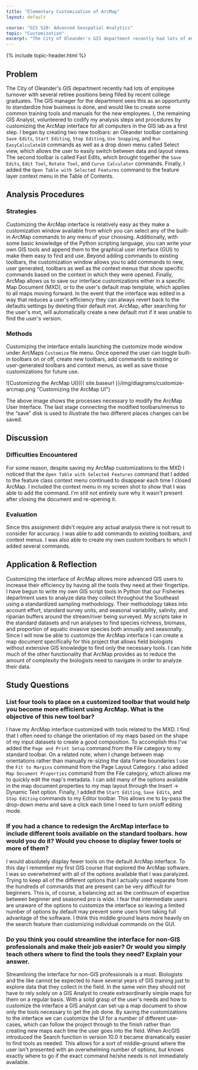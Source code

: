 ```yaml
---
title: "Elementary Customization of ArcMap"
layout: default

course: "GIS 520: Advanced Geospatial Analytics"
topic: "Customization"
excerpt: "The City of Oleander's GIS department recently had lots of employee turnover with several retiree positions being filled by recent college graduates.  The GIS manager for the department sees this as an opportunity to standardize how business is done, and would like to create some common training tools and manuals for the new employees.  I, the remaining GIS Analyst, volunteered to codify my analysis steps and procedures by customizing the ArcMap interface for all computers in the GIS lab as a first step.  I began by creating two new toolbars: an Oleander toolbar containing Save Edits, Start Editing, Stop Editing, Use Snapping, and Run EasyCalculate10 commands as well as a drop down menu called Select view, which allows the user to easily switch between data and layout views.  The second toolbar is called Fast Edits, which brought together the Save Edits, Edit Tool, Rotate Tool, and Curve Calculator commands.  Finally, I added the `Open Table with Selected Features` command to the feature layer context menu in the Table of Contents."
---
```


{% include topic-header.html %}

## Problem

The City of Oleander's GIS department recently had lots of employee turnover with several retiree positions being filled by recent college graduates.  The GIS manager for the department sees this as an opportunity to standardize how business is done, and would like to create some common training tools and manuals for the new employees.  I, the remaining GIS Analyst, volunteered to codify my analysis steps and procedures by customizing the ArcMap interface for all computers in the GIS lab as a first step.  I began by creating two new toolbars: an Oleander toolbar containing `Save Edits`, `Start Editing`, `Stop Editing`, `Use Snapping`, and `Run EasyCalculate10` commands as well as a drop down menu called Select view, which allows the user to easily switch between data and layout views.  The second toolbar is called Fast Edits, which brought together the `Save Edits`, `Edit Tool`, `Rotate Tool`, and `Curve Calculator` commands.  Finally, I added the `Open Table with Selected Features` command to the feature layer context menu in the Table of Contents. 

## Analysis Procedures

### Strategies

Customizing the ArcMap interface is relatively easy as they make a customization window available from which you can select any of the built-in ArcMap commands to any menu of your choosing.  Additionally, with some basic knowledge of the Python scripting language, you can write your own GIS tools and append them to the graphical user interface (GUI) to make them easy to find and use.  Beyond adding commands to existing toolbars, the customization window allows you to add commands to new, user generated, toolbars as well as the context menus that show specific commands based on the context in which they were opened.  Finally, ArcMap allows us to save our interface customizations either in a specific Map Document (MXD), or to the user's default map template, which applies to all maps moving forward.  In the event that the interface was edited in a way that reduces a user's efficiency they can always revert back to the defaults settings by deleting their default mxt.  ArcMap, after searching for the user's mxt, will automatically create a new default mxt if it was unable to find the user's version.

### Methods

Customizing the interface entails launching the customize mode window under ArcMaps `Customize` file menu.  Once opened the user can toggle built-in toolbars on or off, create new toolbars, add commands to existing or user-generated toolbars and context menus, as well as save those customizations for future use.

![Customizing the ArcMap UI]({{ site.baseurl }}/img/diagrams/customize-arcmap.png "Customizing the ArcMap UI")

The above image shows the processes necessary to modify the ArcMap User Interface.  The last stage connecting the modified toolbars/menus to the “save” disk is used to illustrate the two different places changes can be saved.
## Discussion

### Difficulties Encountered

For some reason, despite saving my ArcMap customizations to the MXD I noticed that the `Open Table with Selected Features` command that I added to the feature class context menu continued to disappear each time I closed ArcMap.  I included the context menu in my screen shot to show that I was able to add the command.  I'm still not entirely sure why it wasn't present after closing the document and re-opening it.

### Evaluation

Since this assignment didn't require any actual analysis there is not result to consider for accuracy.  I was able to add commands to existing toolbars, and context menus.  I was also able to create my own custom toolbars to which I added several commands.

## Application & Reflection

Customizing the interface of ArcMap allows more advanced GIS users to increase their efficiency by having all the tools they need at their fingertips.  I have begun to write my own GIS script tools in Python that our Fisheries department uses to analyze data they collect throughout the Southeast using a standardized sampling methodology.  Their methodology takes into account effort, standard survey units, and seasonal variability, salinity, and riparian buffers around the stream/river being surveyed.  My scripts take in the standard datasets and run analyses to find species richness, biomass, and proportion of aquatic invasive species both annually and seasonally.  Since I will now be able to customize the ArcMap interface I can create a map document specifically for this project that allows field biologists without extensive GIS knowledge to find only the necessary tools. I can hide much of the other functionality that ArcMap provides as to reduce the amount of complexity the biologists need to navigate in order to analyze their data.

## Study Questions

### List four tools to place on a customized toolbar that would help you become more efficient using ArcMap. What is the objective of this new tool bar?

I have my ArcMap interface customized with tools related to the MXD.  I find that I often need to change the orientation of my maps based on the shape of my input datasets to create a good composition.  To accomplish this I've added the `Page and Print Setup` command from the File category to my standard toolbar.  On a related note, when I change between map orientations rather than manually re-sizing the data frame boundaries I use the `Fit to Margins` command from the Page Layout Category.  I also added `Map Document Properties` command from the File category, which allows me to quickly edit the map's metadata.  I can add many of the options available in the map document properties to my map layout through the Insert -> Dynamic Text option.  Finally, I added the `Start Editing`, `Save Edits`, and `Stop Editing` commands to my Editor toolbar.  This allows me to by-pass the drop-down menu and save a click each time I need to turn on/off editing mode.

### If you had a chance to redesign the ArcMap interface to include different tools available on the standard toolbars. how would you do it? Would you choose to display fewer tools or more of them?

I would absolutely display fewer tools on the default ArcMap interface.  To this day I remember my first GIS course that explored the ArcMap software.  I was so overwhelmed with all of the options available that I was paralyzed. Trying to keep all of the different options that I actually used separate from the hundreds of commands that are present can be very difficult for beginners.  This is, of course, a balancing act as the continuum of expertise between beginner and seasoned pro is wide.  I fear that intermediate users are unaware of the options to customize the interface so leaving a limited number of options by default may prevent some users from taking full advantage of the software.  I think this middle ground leans more heavily on the search feature than customizing individual commands on the GUI.

### Do you think you could streamline the interface for non-GIS professionals and make their job easier? Or would you simply teach others where to find the tools they need? Explain your answer.

Streamlining the interface for non-GIS professionals is a must.  Biologists and the like cannot be expected to have several years of GIS training just to explore data that they collect in the field.  In the same vein they should not have to rely solely on a GIS Analyst to create extraordinarily simple maps for them on a regular basis.  With a solid grasp of the user's needs and how to customize the interface a GIS analyst can set-up a map document to show only the tools necessary to get the job done.  By saving the customizations to the interface we can customize the UI for a number of different use-cases, which can follow the project through to the finish rather than creating new maps each time the user goes into the field.  When ArcGIS introduced the Search function in version 10.0 it became dramatically easier to find tools as needed.  This allows for a sort of middle-ground where the user isn't presented with an overwhelming number of options, but knows exactly where to go if the exact command he/she needs is not immediately available.